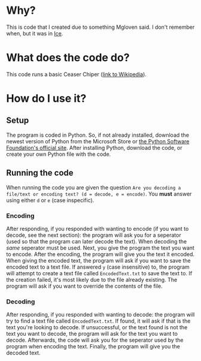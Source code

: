 # Why?
This is code that I created due to something Mgloven said. I don't remember when, but it was in [Ice](https://discord.com/channels/@me/759616929085784065).

# What does the code do?
This code runs a basic Ceaser Chiper ([link to Wikipedia](https://en.wikipedia.org/wiki/Caesar_cipher)).

# How do I use it?

## Setup
The program is coded in Python. So, if not already installed, download the newest version of Python from the Microsoft Store or [the Python Software Foundation's official site](https://www.python.org/downloads/).
After installing Python, download the code, or create your own Python file with the code.

## Running the code
When running the code you are given the question `Are you decoding a file/text or encoding text? (d = decode, e = encode)`. You **must** answer using either `d` or `e` (case inspecific).
### Encoding
After responding, if you responded with wanting to encode (if you want to decode, see the next section): the program will ask you for a seperator (used so that the program can later decode the text). When decoding the *same* seperator must be used.
Next, you give the program the text you want to encode.
After the encoding, the program will give you the text it encoded.
When giving the encoded text, the program will ask if you want to save the encoded text to a text file. If answered `y` (case insensitive) to, the program will attempt to create a text file called `EncodedText.txt` to save the text to.
If the creation failed, it's most likely due to the file already existing. The program will ask if you want to override the contents of the file.
### Decoding
After responding, if you responded with wanting to decode: the program will try to find a text file called `EncodedText.txt`. If found, it will ask if that is the text you're looking to decode. If unsuccessful, or the text found is not the text you want to decode, the program will ask for the text you want to decode.
Afterwards, the code will ask you for the seperator used by the program when encoding the text.
Finally, the program will give you the decoded text.
